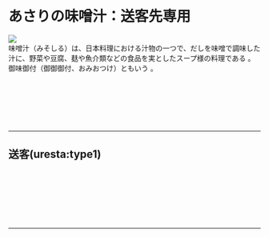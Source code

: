 <div id="page">
	<div id="main_image">
		<div id="main_image_inner">
			<h1>あさりの味噌汁：送客先専用</h1>
		</div>
	</div>
	<img id="main-thum" src="https://sinozu.github.io/static20200403/07/food_misoshiru_asari.png">
		<div id="section01">
			味噌汁（みそしる）は、日本料理における汁物の一つで、だしを味噌で調味した汁に、野菜や豆腐、麸や魚介類などの食品を実としたスープ様の料理である 。御味御付（御御御付、おみおつけ）ともいう 。
		</div>
</div>

<br>
<br>
<br>
<br>
<br>
<br>
<hr>
<h2>送客(uresta:type1)</h2>
<div class="uz-uo_placement_code_uresta_type1 uz-ny"></div>
<link rel="stylesheet" href="https://dev-speee-ad.akamaized.net/tag/uo_placement_code_uresta_type1/css/outer-style.css">
<script async type="text/javascript" src="https://dev-speee-ad.akamaized.net/tag/uo_placement_code_uresta_type1/js/outer-frame.min.js" charset="utf-8"></script>

<br>
<br>
<br>
<br>
<br>
<br>
<hr>
<div class="uz-uo_placement_code_follower uz-ny"></div>
<link rel="stylesheet" href="https://dev-speee-ad.akamaized.net/tag/uo_placement_code_follower/css/outer-style.css">
<script async type="text/javascript" src="https://dev-speee-ad.akamaized.net/tag/uo_placement_code_follower/js/outer-frame.min.js" charset="utf-8"></script>

